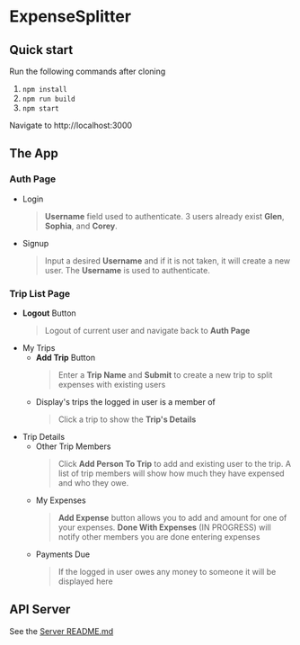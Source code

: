# ExpenseSplitter

## Quick start

Run the following commands after cloning
1. `npm install`
1. `npm run build`
1. `npm start`

Navigate to http://localhost:3000

## The App

### Auth Page
* Login
    >**Username** field used to authenticate. 3 users already exist **Glen**, **Sophia**, and **Corey**.
* Signup
    >Input a desired **Username** and if it is not taken, it will create a new user. The **Username** is used to authenticate. 

### Trip List Page
* **Logout** Button
    >Logout of current user and navigate back to **Auth Page**
* My Trips
    * **Add Trip** Button
        >Enter a **Trip Name** and **Submit** to create a new trip to split expenses with existing users
    * Display's trips the logged in user is a member of
        >Click a trip to show the **Trip's Details**
* Trip Details
    * Other Trip Members
        >Click **Add Person To Trip** to add and existing user to the trip. A list of trip members will show how much they have expensed and who they owe.
    * My Expenses
        > **Add Expense** button allows you to add and amount for one of your expenses. **Done With Expenses** (IN PROGRESS) will notify other members you are done entering expenses
    * Payments Due
        > If the logged in user owes any money to someone it will be displayed here

## API Server
See the [Server README.md](server/README.md)
